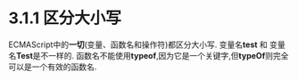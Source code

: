# 3.1.1 区分大小写

ECMAScript中的**一切**(变量、函数名和操作符)都区分大小写.
变量名**test** 和 变量名**Test**是不一样的.
函数名不能使用**typeof**,因为它是一个关键字,但**typeOf**则完全可以是一个有效的函数名.
